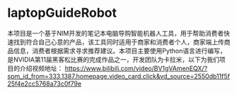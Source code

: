 # laptopGuideRobot
本项目是一个基于NIM开发的笔记本电脑导购智能机器人工具，用于帮助消费者快速找到符合自己心意的产品，该工具同时适用于商家和消费者个人，商家端上传商品信息，消费者根据需求寻求推荐建议。本项目主要使用Python语言进行编写，是NVIDIA第11届黑客松比赛的完成作品之一，开发团队为卡拉米，以下为我们项目的介绍视频地址：
https://www.bilibili.com/video/BV1gVAmenEQX/?spm_id_from=333.1387.homepage.video_card.click&vd_source=2550db11f5f25f4e2cc5768a73c0f79e
